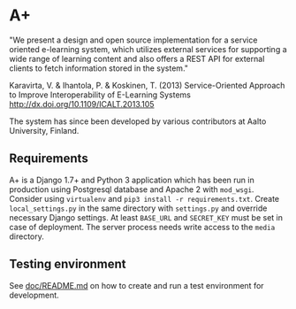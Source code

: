 A+
==

"We present a design and open source implementation for a service oriented e-learning system, which utilizes external services for supporting a wide range of learning content and also offers a REST API for external clients to fetch information stored in the system."

Karavirta, V. & Ihantola, P. & Koskinen, T. (2013)
Service-Oriented Approach to Improve Interoperability of E-Learning Systems
http://dx.doi.org/10.1109/ICALT.2013.105

The system has since been developed by various contributors at Aalto University, Finland.

Requirements
------------

A+ is a Django 1.7+ and Python 3 application which has been run in production using Postgresql database and Apache 2 with `mod_wsgi`. Consider using `virtualenv` and `pip3 install -r requirements.txt`. Create `local_settings.py` in the same directory with `settings.py` and override necessary Django settings. At least `BASE_URL` and `SECRET_KEY` must be set in case of deployment. The server process needs write access to the `media` directory.

Testing environment
-------------------

See [doc/README.md](doc/README.md) on how to create and run a test environment for development.
